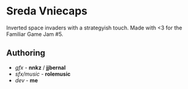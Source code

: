 # Sreda Vniecaps

Inverted space invaders with a strategyish touch. Made with <3 for the Familiar Game Jam #5.

## Authoring

* *gfx* - **nnkz** / **jjbernal**
* *sfx/music* - **rolemusic**
* *dev* - **me**
